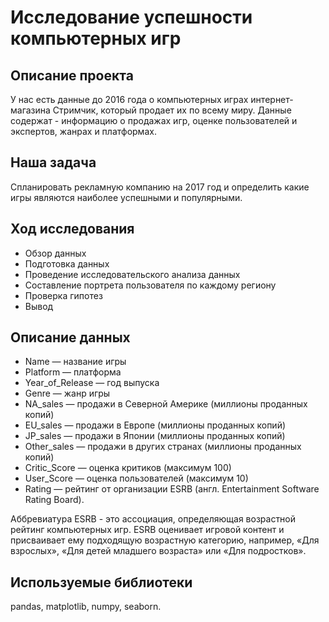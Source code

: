 # Исследование успешности компьютерных игр 

## Описание проекта
У нас есть данные до 2016 года о компьютерных играх интернет-магазина Стримчик, который продает их по всему миру. Данные содержат - информацию о продажах игр, оценке пользователей и экспертов, жанрах и платформах.

## Наша задача
Cпланировать рекламную компанию на 2017 год и определить какие игры являются наиболее успешными и популярными.

## Ход исследования
- Обзор данных
- Подготовка данных
- Проведение исследовательского анализа данных
- Составление портрета пользователя по каждому региону
- Проверка гипотез
- Вывод

## Описание данных
- Name — название игры
- Platform — платформа
- Year_of_Release — год выпуска
- Genre — жанр игры
- NA_sales — продажи в Северной Америке (миллионы проданных копий)
- EU_sales — продажи в Европе (миллионы проданных копий)
- JP_sales — продажи в Японии (миллионы проданных копий)
- Other_sales — продажи в других странах (миллионы проданных копий)
- Critic_Score — оценка критиков (максимум 100)
- User_Score — оценка пользователей (максимум 10)
- Rating — рейтинг от организации ESRB (англ. Entertainment Software Rating Board). 

Аббревиатура ESRB - это ассоциация, определяющая возрастной рейтинг компьютерных игр. ESRB оценивает игровой контент и присваивает ему подходящую возрастную категорию, например, «Для взрослых», «Для детей младшего возраста» или «Для подростков».

## Используемые библиотеки
pandas, matplotlib, numpy, seaborn.
